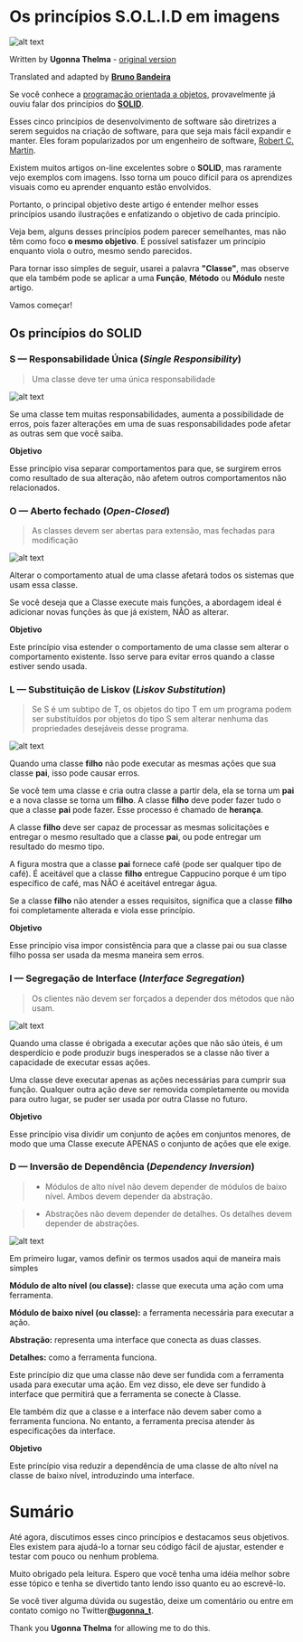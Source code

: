 # Os princípios S.O.L.I.D em imagens

![alt text](005-files/000-en.png "S.O.L.I.D")

Written by **Ugonna Thelma** - [original version](https://medium.com/backticks-tildes/the-s-o-l-i-d-principles-in-pictures-b34ce2f1e898)

Translated and adapted by [**Bruno Bandeira**](https://github.com/brunobandev/translated-code)

Se você conhece a [programação orientada a objetos](https://en.wikipedia.org/wiki/Object-oriented_programming), provavelmente já ouviu falar dos princípios do [**SOLID**](https://en.wikipedia.org/wiki/SOLID).

Esses cinco princípios de desenvolvimento de software são diretrizes a serem seguidos na criação de software, para que seja mais fácil expandir e manter. Eles foram popularizados por um engenheiro de software, [Robert C. Martin](https://en.wikipedia.org/wiki/Robert_C._Martin).

Existem muitos artigos on-line excelentes sobre o **SOLID**, mas raramente vejo exemplos com imagens. Isso torna um pouco difícil para os aprendizes visuais como eu aprender enquanto estão envolvidos.

Portanto, o principal objetivo deste artigo é entender melhor esses princípios usando ilustrações e enfatizando o objetivo de cada princípio.

Veja bem, alguns desses princípios podem parecer semelhantes, mas não têm como foco **o mesmo objetivo**. É possível satisfazer um princípio enquanto viola o outro, mesmo sendo parecidos.

Para tornar isso simples de seguir, usarei a palavra **"Classe"**, mas observe que ela também pode se aplicar a uma **Função**, **Método** ou **Módulo** neste artigo.

Vamos começar!

## Os princípios do SOLID

### **S — Responsabilidade Única (*Single Responsibility*)**

> Uma classe deve ter uma única responsabilidade

![alt text](005-files/001-pt.png "Single Responsibility")

Se uma classe tem muitas responsabilidades, aumenta a possibilidade de erros, pois fazer alterações em uma de suas responsabilidades pode afetar as outras sem que você saiba.

**Objetivo**

Esse princípio visa separar comportamentos para que, se surgirem erros como resultado de sua alteração, não afetem outros comportamentos não relacionados.

### **O — Aberto fechado (*Open-Closed*)**

> As classes devem ser abertas para extensão, mas fechadas para modificação

![alt text](005-files/002-pt.png "Open-Closed")

Alterar o comportamento atual de uma classe afetará todos os sistemas que usam essa classe.

Se você deseja que a Classe execute mais funções, a abordagem ideal é adicionar novas funções às que já existem, NÃO as alterar.

**Objetivo**

Este princípio visa estender o comportamento de uma classe sem alterar o comportamento existente. Isso serve para evitar erros quando a classe estiver sendo usada.

### **L — Substituição de Liskov (*Liskov Substitution*)**

> Se S é um subtipo de T, os objetos do tipo T em um programa podem ser substituídos por objetos do tipo S sem alterar nenhuma das propriedades desejáveis desse programa.

![alt text](005-files/003-pt.png "Liskov Substitution")

Quando uma classe **filho** não pode executar as mesmas ações que sua classe **pai**, isso pode causar erros.

Se você tem uma classe e cria outra classe a partir dela, ela se torna um **pai** e a nova classe se torna um **filho**. A classe **filho** deve poder fazer tudo o que a classe **pai** pode fazer. Esse processo é chamado de **herança**.

A classe **filho** deve ser capaz de processar as mesmas solicitações e entregar o mesmo resultado que a classe **pai**, ou pode entregar um resultado do mesmo tipo.

A figura mostra que a classe **pai** fornece café (pode ser qualquer tipo de café). É aceitável que a classe **filho** entregue Cappucino porque é um tipo específico de café, mas NÃO é aceitável entregar água.

Se a classe **filho** não atender a esses requisitos, significa que a classe **filho** foi completamente alterada e viola esse princípio.

**Objetivo**

Esse princípio visa impor consistência para que a classe pai ou sua classe filho possa ser usada da mesma maneira sem erros.

### **I — Segregação de Interface (*Interface Segregation*)**

> Os clientes não devem ser forçados a depender dos métodos que não usam.

![alt text](005-files/004-pt.png "Interface Segregation")

Quando uma classe é obrigada a executar ações que não são úteis, é um desperdício e pode produzir bugs inesperados se a classe não tiver a capacidade de executar essas ações.

Uma classe deve executar apenas as ações necessárias para cumprir sua função. Qualquer outra ação deve ser removida completamente ou movida para outro lugar, se puder ser usada por outra Classe no futuro.

**Objetivo**

Esse princípio visa dividir um conjunto de ações em conjuntos menores, de modo que uma Classe execute APENAS o conjunto de ações que ele exige.

### **D — Inversão de Dependência (*Dependency Inversion*)**

> - Módulos de alto nível não devem depender de módulos de baixo nível. Ambos devem depender da abstração.

> - Abstrações não devem depender de detalhes. Os detalhes devem depender de abstrações.

![alt text](005-files/005-pt.png "Dependency Inversion")

Em primeiro lugar, vamos definir os termos usados aqui de maneira mais simples

**Módulo de alto nível (ou classe):** classe que executa uma ação com uma ferramenta.

**Módulo de baixo nível (ou classe):** a ferramenta necessária para executar a ação.

**Abstração:** representa uma interface que conecta as duas classes.

**Detalhes:** como a ferramenta funciona.

Este princípio diz que uma classe não deve ser fundida com a ferramenta usada para executar uma ação. Em vez disso, ele deve ser fundido à interface que permitirá que a ferramenta se conecte à Classe.

Ele também diz que a classe e a interface não devem saber como a ferramenta funciona. No entanto, a ferramenta precisa atender às especificações da interface.

**Objetivo**

Este princípio visa reduzir a dependência de uma classe de alto nível na classe de baixo nível, introduzindo uma interface.

# Sumário

Até agora, discutimos esses cinco princípios e destacamos seus objetivos. Eles existem para ajudá-lo a tornar seu código fácil de ajustar, estender e testar com pouco ou nenhum problema.

Muito obrigado pela leitura. Espero que você tenha uma idéia melhor sobre esse tópico e tenha se divertido tanto lendo isso quanto eu ao escrevê-lo.

Se você tiver alguma dúvida ou sugestão, deixe um comentário ou entre em contato comigo no Twitter[**@ugonna_t**](https://twitter.com/ugonna_t).

Thank you **Ugonna Thelma** for allowing me to do this.